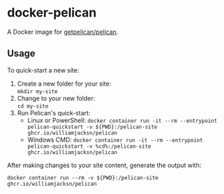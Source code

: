 # docker-pelican

A Docker image for [getpelican/pelican](https://github.com/getpelican/pelican).

## Usage

To quick-start a new site:

1.  Create a new folder for your site:  
    `mkdir my-site`
2.  Change to your new folder:  
    `cd my-site`
3.  Run Pelican's quick-start:
    * Linux or PowerShell: `docker container run -it --rm --entrypoint pelican-quickstart -v ${PWD}:/pelican-site ghcr.io/williamjacksn/pelican`
    * Windows CMD: `docker container run -it --rm --entrypoint pelican-quickstart -v %cd%:/pelican-site ghcr.io/williamjacksn/pelican`

After making changes to your site content, generate the output with:

`docker container run --rm -v ${PWD}:/pelican-site ghcr.io/williamjacksn/pelican`
